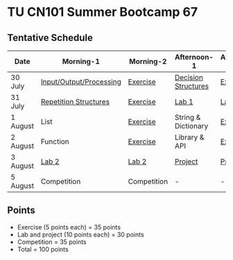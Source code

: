 # TU CN101 Summer Bootcamp 67

## Tentative Schedule
| Date | Morning-1  |  Morning-2   | Afternoon-1 | Afternoon-2 |
| ---- | -------- | --------- | -------- | -------- |
|  30 July  | [Input/Output/Processing](https://docs.google.com/presentation/d/1_rpSKwrytpEiFDTBqARuItxK5t1EbTAegMqaiyJ_4Nw/edit?usp=sharing)  | [Exercise](https://colab.research.google.com/github/yongsa-nut/TU_CN101_Summer_Bootcamp67/blob/main/InputOutput.ipynb)   | [Decision Structures](https://docs.google.com/presentation/d/1O-so2Hb3EE-EtygBuK2-M2otGSnUe31eZfAKtlNqxwM/edit?usp=sharing) | [Exercise](https://colab.research.google.com/github/yongsa-nut/TU_CN101_Summer_Bootcamp67/blob/main/Condition_Exercise.ipynb) |
|  31 July  | [Repetition Structures](https://docs.google.com/presentation/d/1wSfJlpeT19LpuIoTJc36Ik8fwGsrEWG-S2DmhW32kxw/edit?usp=sharing)    | [Exercise](https://colab.research.google.com/github/yongsa-nut/TU_CN101_Summer_Bootcamp67/blob/main/Repetition_Exercise.ipynb)   | [Lab 1](https://colab.research.google.com/github/yongsa-nut/TU_CN101_Summer_Bootcamp67/blob/main/Lab_1.ipynb)               | [Lab 1](https://colab.research.google.com/github/yongsa-nut/TU_CN101_Summer_Bootcamp67/blob/main/Lab_1.ipynb)      |
|  1 August  | List    | [Exercise](https://colab.research.google.com/github/yongsa-nut/TU_CN101_Summer_Bootcamp67/blob/main/List_Exercise.ipynb)   | String & Dictionary                 | [Exercise](https://colab.research.google.com/github/yongsa-nut/TU_CN101_Summer_Bootcamp67/blob/main/String_and_Dict_Exercise.ipynb) |
|  2 August  | Function    | [Exercise](https://colab.research.google.com/github/yongsa-nut/TU_CN101_Summer_Bootcamp67/blob/main/Function_Exercise.ipynb)   | Library & API               | [Exercise](https://colab.research.google.com/github/yongsa-nut/TU_CN101_Summer_Bootcamp67/blob/main/Function_Import_and_API_Exercises.ipynb)     |
|  3 August  | [Lab 2](https://colab.research.google.com/github/yongsa-nut/TU_CN101_Summer_Bootcamp67/blob/main/Lab_2.ipynb)    | [Lab 2](https://colab.research.google.com/github/yongsa-nut/TU_CN101_Summer_Bootcamp67/blob/main/Lab_2.ipynb)      | [Project](https://colab.research.google.com/github/yongsa-nut/TU_CN101_Summer_Bootcamp67/blob/main/Project_Tic_Tac_Toe.ipynb)                   | [Project](https://colab.research.google.com/github/yongsa-nut/TU_CN101_Summer_Bootcamp67/blob/main/Project_Tic_Tac_Toe.ipynb)      |
|  5 August  | Competition   | Competition   | -               | -      |

## Points
- Exercise (5 points each) = 35 points
- Lab and project (10 points each) = 30 points
- Competition = 35 points
- Total = 100 points




